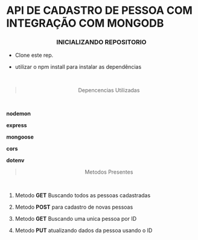 # API DE CADASTRO DE PESSOA COM INTEGRAÇÃO COM MONGODB

### <center> INICIALIZANDO REPOSITORIO</center>

- Clone este rep.

- utilizar o npm install para instalar as dependências

<br>

> <center> Depencencias Utilizadas </center>
<br>

**nodemon**

**express**

**mongoose**

**cors**

**dotenv**
<br>

> <center> Metodos Presentes </center>
 <br>

1.  Metodo **GET** Buscando todos as pessoas cadastradas

2.  Metodo **POST** para cadastro de novas pessoas

3.  Metodo **GET** Buscando uma unica pessoa por ID

4.  Metodo **PUT** atualizando dados da pessoa usando o ID
